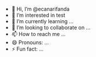 - 👋 Hi, I’m @ecanarifanda
- 👀 I’m interested in test
- 🌱 I’m currently learning ...
- 💞️ I’m looking to collaborate on ...
- 📫 How to reach me ...
- 😄 Pronouns: ...
- ⚡ Fun fact: ...

<!---
ecanarifanda/ecanarifanda is a ✨ special ✨ repository because its `README.md` (this file) appears on your GitHub profile.
You can click the Preview link to take a look at your changes.
--->
